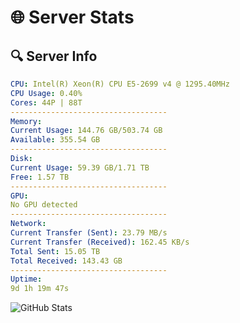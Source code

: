 # 🌐 Server Stats
## 🔍 Server Info
```yaml
CPU: Intel(R) Xeon(R) CPU E5-2699 v4 @ 1295.40MHz
CPU Usage: 0.40%
Cores: 44P | 88T
-----------------------------------
Memory:
Current Usage: 144.76 GB/503.74 GB
Available: 355.54 GB
-----------------------------------
Disk:
Current Usage: 59.39 GB/1.71 TB
Free: 1.57 TB
-----------------------------------
GPU:
No GPU detected
-----------------------------------
Network:
Current Transfer (Sent): 23.79 MB/s
Current Transfer (Received): 162.45 KB/s
Total Sent: 15.05 TB
Total Received: 143.43 GB
-----------------------------------
Uptime:
9d 1h 19m 47s
```
![GitHub Stats](https://img.shields.io/badge/Updated-2025-03-16_22:42:36-blue)